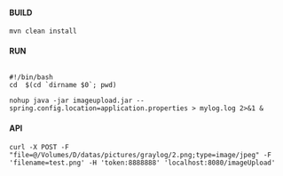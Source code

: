 #### BUILD

```
mvn clean install
```

#### RUN
```

#!/bin/bash
cd  $(cd `dirname $0`; pwd)

nohup java -jar imageupload.jar --spring.config.location=application.properties > mylog.log 2>&1 &
```


#### API

```
curl -X POST -F "file=@/Volumes/D/datas/pictures/graylog/2.png;type=image/jpeg" -F 'filename=test.png' -H 'token:8888888' 'localhost:8080/imageUpload' 
```

